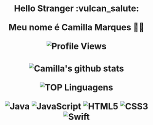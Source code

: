 <h1 align="center"> Hello Stranger :vulcan_salute:	

Meu nome é Camilla Marques :woman_technologist: 

![Profile Views](https://komarev.com/ghpvc/?username=Camilla-Marques&style=for-the-badge&color=blueviolet)

</h1>

<h1 align="center">
  
![Camilla's github stats](https://github-readme-stats.vercel.app/api?username=Camilla-Marques&show_icons=true&theme=tokyonight)

![TOP Linguagens](https://github-readme-stats.vercel.app/api/top-langs/?username=Camilla-Marques&layout=compact&theme=tokyonight)
  
![Java](https://img.shields.io/badge/java-%23ED8B00.svg?style=for-the-badge&logo=java&logoColor=white)
![JavaScript](https://img.shields.io/badge/javascript-%23323330.svg?style=for-the-badge&logo=javascript&logoColor=%23F7DF1E)
![HTML5](https://img.shields.io/badge/html5-%23E34F26.svg?style=for-the-badge&logo=html5&logoColor=white)
![CSS3](https://img.shields.io/badge/css3-%231572B6.svg?style=for-the-badge&logo=css3&logoColor=white)
![Swift](https://img.shields.io/badge/swift-F54A2A?style=for-the-badge&logo=swift&logoColor=white)

</h1>
